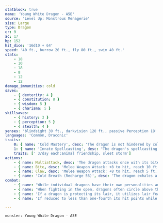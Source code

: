 ```yaml
---
statblock: true
name: 'Young White Dragon - A5E'
source: 'Level Up: Monstrous Menagerie'
size: Large
type: Dragon
cr: 9
ac: 17
hp: 152
hit_dice: '16d10 + 64'
speed: '40 ft., burrow 20 ft., fly 80 ft., swim 40 ft.'
stats:
    - 18
    - 10
    - 18
    - 8
    - 12
    - 12
damage_immunities: cold
saves:
    - { dexterity: 4 }
    - { constitution: 8 }
    - { wisdom: 5 }
    - { charisma: 5 }
skillsaves:
    - { history: 3 }
    - { perception: 5 }
    - { stealth: 4 }
senses: 'blindsight 30 ft., darkvision 120 ft., passive Perception 18'
languages: 'Common, Draconic'
traits:
    0: { name: 'Cold Mastery', desc: 'The dragon is not hindered by cold, icy surfaces, snow, wind, or storms. Additionally, the dragon can choose to burrow through snow and ice without leaving a trace.' }
    1: { name: 'Innate Spellcasting', desc: "The dragon's spellcasting ability is Charisma (save DC 13). It can innately cast the following spells, requiring no material components." }
    traits: [' 3/day each:animal friendship, sleet storm']
actions:
    - { name: Multiattack, desc: 'The dragon attacks once with its bite and twice with its claws.' }
    - { name: Bite, desc: 'Melee Weapon Attack: +8 to hit, reach 10 ft., one target. Hit: 20 (3d10 + 4) piercing damage plus 4 (1d8) cold damage.' }
    - { name: Claw, desc: 'Melee Weapon Attack: +8 to hit, reach 5 ft., one target. Hit: 13 (2d8 + 4) slashing damage.' }
    - { name: 'Cold Breath (Recharge 56)', desc: 'The dragon exhales a 30-foot cone of frost. Each creature in that area makes a DC 15 Constitution saving throw, taking 35 (10d6) cold damage on a failed save or half damage on a success.' }
combat:
    - { name: 'While individual dragons have their own personalities and tactics, most rely heavily on their breath weapons', desc: 'They use them whenever they can, preferably from maximum distance and while flying above their enemies.' }
    - { name: 'When fighting in the open, dragons often circle above their enemies as they wait for their breath weapons to recharge', desc: "They only close to melee if their enemies deal significant damage with ranged attacks, or if they can savage an enemy cut off from its allies. Once bloodied, dragons become more aggressive, attacking with bite and claws when their breath weapons aren't available." }
    - { name: 'If a dragon is protecting its lair, it utilizes lair features, traps, allies, and architecture such as escape tunnels to keep up a hit-and-run fight, reappearing only when it has a fully-recharged breath weapon', desc: 'If the dragon is forced into melee combat, it uses its bite and claws against a single foe. If it has legendary actions like Roar and Wing Attack, it uses them to disperse its other enemies.' }
    - { name: 'If reduced to less than one-fourth its hit points while fighting in the open, a dragon flies away', desc: 'However, it fights to the death to defend its lair, unless it can regain the upper hand through tricks or bargains.' }

---
```

```statblock
monster: Young White Dragon - A5E
```
